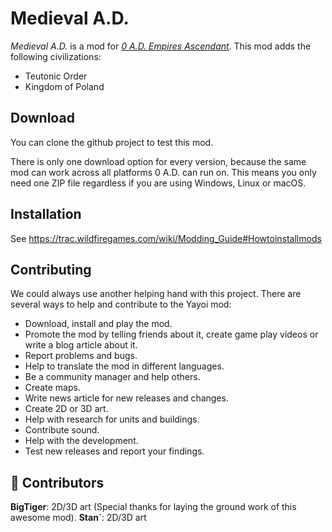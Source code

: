 # Medieval A.D.

*Medieval A.D.* is a mod for [*0 A.D. Empires Ascendant*](https://play0ad.com/). This mod adds the following civilizations:

- Teutonic Order
- Kingdom of Poland

## Download

You can clone the github project to test this mod.

There is only one download option for every version, because the same mod can work across all platforms 0 A.D. can run on. This means you only need one ZIP file regardless if you are using Windows, Linux or macOS.

## Installation

See https://trac.wildfiregames.com/wiki/Modding_Guide#Howtoinstallmods

## Contributing

We could always use another helping hand with this project. There are several ways to help and contribute to the Yayoi mod:

- Download, install and play the mod.
- Promote the mod by telling friends about it, create game play videos or write a blog article about it.
- Report problems and bugs.
- Help to translate the mod in different languages.
- Be a community manager and help others.
- Create maps.
- Write news article for new releases and changes.
- Create 2D or 3D art.
- Help with research for units and buildings.
- Contribute sound.
- Help with the development.
- Test new releases and report your findings.

## 🤝 Contributors

**BigTiger**:    2D/3D art (Special thanks for laying the ground work of this awesome mod).
**Stan`**:       2D/3D art
